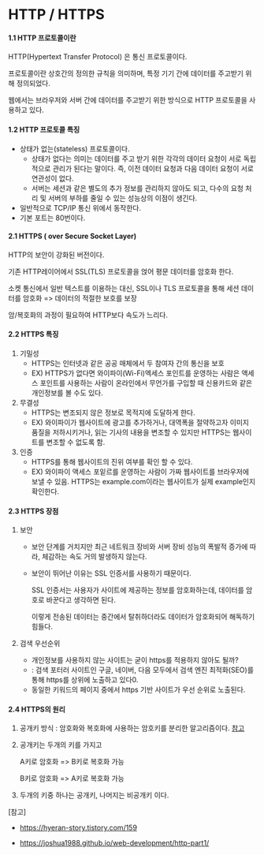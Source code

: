 # HTTP / HTTPS

#### 1.1 HTTP 프로토콜이란

HTTP(Hypertext Transfer Protocol) 은 통신 프로토콜이다. 

프로토콜이란 상호간의 정의한 규칙을 의미하며, 특정 기기 간에 데이터를 주고받기 위해 정의되었다. 

웹에서는 브라우저와 서버 간에 데이터를 주고받기 위한 방식으로 HTTP 프로토콜을 사용하고 있다. 

#### 1.2 HTTP 프로토콜 특징

- 상태가 없는(stateless) 프로토콜이다.
  - 상태가 없다는 의미는 데이터를 주고 받기 위한 각각의 데이터 요청이 서로 독립적으로 관리가 된다는 말이다. 즉, 이전 데이터 요청과 다음 데이터 요청이 서로 연관성이 없다.
  - 서버는 세션과 같은 별도의 추가 정보를 관리하지 않아도 되고, 다수의 요청 처리 및 서버의 부하를 줄일 수 있는 성능상의 이점이 생긴다.
- 일반적으로 TCP/IP 통신 위에서 동작한다. 
- 기본 포트는 80번이다.

#### 2.1 HTTPS ( over Secure Socket Layer)

HTTP의 보안이 강화된 버전이다.

기존 HTTP레이어에서 SSL(TLS) 프로토콜을 얹어 평문 데이터를 암호화 한다.

소켓 통신에서 일반 텍스트를 이용하는 대신, SSL이나 TLS 프로토콜을 통해 세션 데이터를 암호화 => 데이터의 적절한 보호를 보장

암/복호화의 과정이 필요하여 HTTP보다 속도가 느리다. 

#### 2.2 HTTPS 특징

1. 기밀성
   - HTTPS는 인터넷과 같은 공공 매체에서 두 참여자 간의 통신을 보호
   - EX) HTTPS가 없다면 와이파이(Wi-Fi)엑세스 포인트를 운영하는 사람은 액세스 포인트를 사용하는 사람이 온라인에서 무언가를 구입할 때 신용카드와 같은 개인정보를 볼 수도 있다.
2. 무결성
   - HTTPS는 변조되지 않은 정보로 목적지에 도달하게 한다.
   - EX) 와이파이가 웹사이트에 광고를 추가하거나, 대역폭을 절약하고자 이미지 품질을 저하시키거나, 읽는 기사의 내용을 변조할 수 있지만 HTTPS는 웹사이트를 변조할 수 없도록 함. 
3. 인증
   - HTTPS를 통해 웹사이트의 진위 여부를 확인 할 수 있다.
   - EX) 와이파이 액세스 포잍르를 운영하는 사람이 가짜 웹사이트를 브라우저에 보낼 수 있음. HTTPS는 example.com이라는 웹사이트가 실제 example인지 확인한다. 

#### 2.3 HTTPS 장점

1. 보안

   - 보안 단계를 거치지만 최근 네트워크 장비와 서버 장비 성능의 폭발적 증가에 따라, 체감하는 속도 거의 발생하지 않는다.

   - 보안이 뛰어난 이유는 SSL 인증서를 사용하기 때문이다.

     SSL 인증서는 사용자가 사이트에 제공하는 정보를 암호화하는데, 데이터를 암호로 바꾼다고 생각하면 된다.

     이렇게 전송된 데이터는 중간에서 탈취하더라도 데이터가 암호화되어 해독하기 힘들다.

2. 검색 우선순위

   - 개인정보를 사용하지 않는 사이트는 굳이 https를 적용하지 않아도 될까?
   - : 검색 포터러 사이트인 구글, 네이버, 다음 모두에서 검색 엔진 최적화(SEO)를 통해 https를 상위에 노출하고 있다0.
   - 동일한 키워드의 페이지 중에서 https 기반 사이트가 우선 순위로 노출된다. 

#### 2.4 HTTPS의 원리

1. 공개키 방식 : 암호화와 복호화에 사용하는 암호키를 분리한 알고리즘이다.  [참고](https://koonsland.tistory.com/42)

2. 공개키는 두개의 키를 가지고

   A키로 암호화 => B키로 복호화 가능

   B키로 암호화 => A키로 복호화 가능

3. 두개의 키중 하나는 공개키, 나머지는 비공개키 이다.

[참고]

- https://hyeran-story.tistory.com/159

- https://joshua1988.github.io/web-development/http-part1/